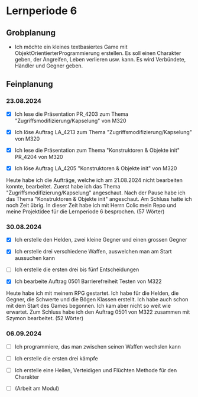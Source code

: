 # Lernperiode 6

## Grobplanung

- Ich möchte ein kleines textbasiertes Game mit ObjektOrientierterProgrammierung erstellen. Es soll einen Charakter geben, der Angreifen, Leben verlieren usw. kann. Es wird Verbündete, Händler und Gegner geben.

## Feinplanung

### 23.08.2024

- [x] Ich lese die Präsentation PR_4203 zum Thema "Zugriffsmodifizierung/Kapselung" von M320
  
- [x] Ich löse Auftrag LA_4213 zum Thema "Zugriffsmodifizierung/Kapselung" von M320
  
- [x] Ich lese die Präsentation zum Thema "Konstruktoren & Objekte init" PR_4204 von M320
  
- [x] Ich löse Auftrag LA_4205 "Konstruktoren & Objekte init" von M320
  

Heute habe ich die Aufträge, welche ich am 21.08.2024 nicht bearbeiten konnte, bearbeitet. Zuerst habe ich das Thema "Zugriffsmodifizierung/Kapselung" angeschaut. Nach der Pause habe ich das Thema "Konstruktoren & Objekte init" angeschaut. Am Schluss hatte ich noch Zeit übrig. In dieser Zeit habe ich mit Herrn Colic mein Repo und meine Projektidee für die Lernperiode 6 besprochen. (57 Wörter)

### 30.08.2024

- [x] Ich erstelle den Helden, zwei kleine Gegner und einen grossen Gegner
  
- [x] Ich erstelle drei verschiedene Waffen, auswelchen man am Start aussuchen kann
  
- [ ] Ich erstelle die ersten drei bis fünf Entscheidungen
  
- [x] Ich bearbeite Auftrag 0501 Barrierefreiheit Testen von M322
  

Heute habe ich mit meinem RPG gestartet. Ich habe für die Helden, die Gegner, die Schwerte und die Bögen Klassen erstellt. Ich habe auch schon mit dem Start des Games begonnen. Ich kam aber nicht so weit wie erwartet. Zum Schluss habe ich den Auftrag 0501 von M322 zusammen mit Szymon bearbeitet. (52 Wörter)

### 06.09.2024

- [ ] Ich programmiere, das man zwischen seinen Waffen wechslen kann
  
- [ ] Ich erstelle die ersten drei kämpfe
  
- [ ] Ich erstelle eine Heilen, Verteidigen und Flüchten Methode für den Charakter
  
- [ ] (Arbeit am Modul)
